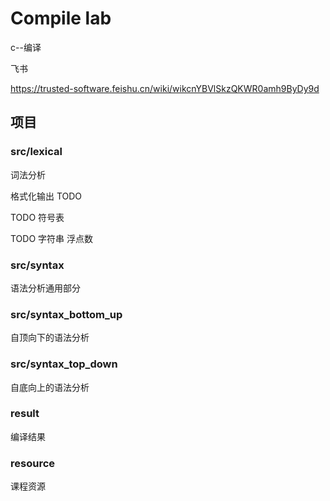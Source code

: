 # Compile lab

c--编译

飞书

https://trusted-software.feishu.cn/wiki/wikcnYBVlSkzQKWR0amh9ByDy9d

## 项目

### src/lexical

词法分析

格式化输出 TODO

TODO 符号表

TODO 字符串 浮点数

### src/syntax

语法分析通用部分

### src/syntax_bottom_up

自顶向下的语法分析

### src/syntax_top_down

自底向上的语法分析

### result

编译结果

### resource

课程资源

